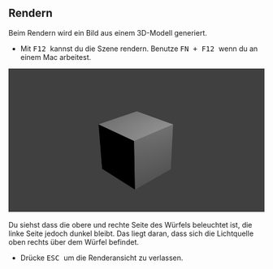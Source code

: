 ## Rendern

Beim Rendern wird ein Bild aus einem 3D-Modell generiert.

+ Mit <kbd> F12 </kbd> kannst du die Szene rendern. Benutze <kbd> FN + F12 </kbd> wenn du an einem Mac arbeitest.

![Gerendertes Bild](images/render.png)

Du siehst dass die obere und rechte Seite des Würfels beleuchtet ist, die linke Seite jedoch dunkel bleibt. Das liegt daran, dass sich die Lichtquelle oben rechts über dem Würfel befindet.

+ Drücke <kbd> ESC </kbd> um die Renderansicht zu verlassen.